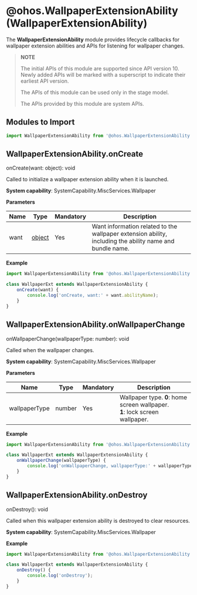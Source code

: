 # @ohos.WallpaperExtensionAbility (WallpaperExtensionAbility)

The **WallpaperExtensionAbility** module provides lifecycle callbacks for wallpaper extension abilities and APIs for listening for wallpaper changes.

> **NOTE**
>
> The initial APIs of this module are supported since API version 10. Newly added APIs will be marked with a superscript to indicate their earliest API version.
>
> The APIs of this module can be used only in the stage model.
>
> The APIs provided by this module are system APIs.

## Modules to Import

```js
import WallpaperExtensionAbility from '@ohos.WallpaperExtensionAbility';
```

## WallpaperExtensionAbility.onCreate

onCreate(want: object): void

Called to initialize a wallpaper extension ability when it is launched.

**System capability**: SystemCapability.MiscServices.Wallpaper

**Parameters**

| Name| Type         | Mandatory| Description                            |
| ------ | ----------- | ---- | ------------------------------- |
| want   | [object](js-apis-app-ability-want.md) | Yes  | Want information related to the wallpaper extension ability, including the ability name and bundle name.|

**Example**

```js
import WallpaperExtensionAbility from '@ohos.WallpaperExtensionAbility';

class WallpaperExt extends WallpaperExtensionAbility {
    onCreate(want) {
        console.log('onCreate, want:' + want.abilityName);
    }
}
```

## WallpaperExtensionAbility.onWallpaperChange

onWallpaperChange(wallpaperType: number): void

Called when the wallpaper changes.

**System capability**: SystemCapability.MiscServices.Wallpaper

**Parameters**

| Name| Type       | Mandatory| Description                  |
| ------ | --------- | --- |----------------------|
| wallpaperType  | number | Yes | Wallpaper type. **0**: home screen wallpaper.<br>**1**: lock screen wallpaper.|

**Example**

```js
import WallpaperExtensionAbility from '@ohos.WallpaperExtensionAbility';

class WallpaperExt extends WallpaperExtensionAbility {
    onWallpaperChange(wallpaperType) {
        console.log('onWallpaperChange, wallpaperType:' + wallpaperType);
    }
}
```

## WallpaperExtensionAbility.onDestroy

onDestroy(): void

Called when this wallpaper extension ability is destroyed to clear resources.

**System capability**: SystemCapability.MiscServices.Wallpaper

**Example**

```js
import WallpaperExtensionAbility from '@ohos.WallpaperExtensionAbility';

class WallpaperExt extends WallpaperExtensionAbility {
    onDestroy() {
        console.log('onDestroy');
    }
}
```
